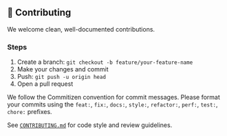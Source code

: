 ## 👥 Contributing

We welcome clean, well-documented contributions.

### Steps

1. Create a branch: `git checkout -b feature/your-feature-name`
2. Make your changes and commit
3. Push: `git push -u origin head`
4. Open a pull request

We follow the Commitizen convention for commit messages. Please format your
commits using the `feat:`, `fix:`, `docs:`, `style:`, `refactor:`, `perf:`,
`test:`, `chore:` prefixes.

See [`CONTRIBUTING.md`](./CONTRIBUTING.md) for code style and review guidelines.
